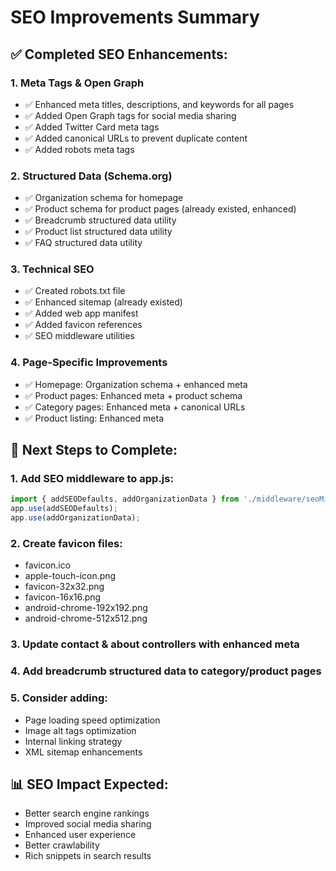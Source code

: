 # SEO Improvements Summary

## ✅ Completed SEO Enhancements:

### 1. Meta Tags & Open Graph
- ✅ Enhanced meta titles, descriptions, and keywords for all pages
- ✅ Added Open Graph tags for social media sharing
- ✅ Added Twitter Card meta tags
- ✅ Added canonical URLs to prevent duplicate content
- ✅ Added robots meta tags

### 2. Structured Data (Schema.org)
- ✅ Organization schema for homepage
- ✅ Product schema for product pages (already existed, enhanced)
- ✅ Breadcrumb structured data utility
- ✅ Product list structured data utility
- ✅ FAQ structured data utility

### 3. Technical SEO
- ✅ Created robots.txt file
- ✅ Enhanced sitemap (already existed)
- ✅ Added web app manifest
- ✅ Added favicon references
- ✅ SEO middleware utilities

### 4. Page-Specific Improvements
- ✅ Homepage: Organization schema + enhanced meta
- ✅ Product pages: Enhanced meta + product schema
- ✅ Category pages: Enhanced meta + canonical URLs
- ✅ Product listing: Enhanced meta

## 🔄 Next Steps to Complete:

### 1. Add SEO middleware to app.js:
```javascript
import { addSEODefaults, addOrganizationData } from './middleware/seoMiddleware.js';
app.use(addSEODefaults);
app.use(addOrganizationData);
```

### 2. Create favicon files:
- favicon.ico
- apple-touch-icon.png
- favicon-32x32.png
- favicon-16x16.png
- android-chrome-192x192.png
- android-chrome-512x512.png

### 3. Update contact & about controllers with enhanced meta

### 4. Add breadcrumb structured data to category/product pages

### 5. Consider adding:
- Page loading speed optimization
- Image alt tags optimization
- Internal linking strategy
- XML sitemap enhancements

## 📊 SEO Impact Expected:
- Better search engine rankings
- Improved social media sharing
- Enhanced user experience
- Better crawlability
- Rich snippets in search results
